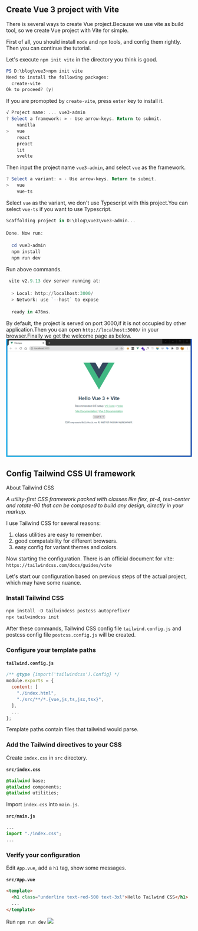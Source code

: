 ## Create Vue 3 project with Vite
There is several ways to create Vue project.Because we use vite as build tool, so we create Vue project with Vite for simple.

First of all, you should install `node` and `npm` tools, and config them rightly. Then you can continue the tutorial.

Let's execute `npm init vite` in the directory you think is good.
```powershell
PS D:\blog\vue3>npm init vite
Need to install the following packages:
  create-vite
Ok to proceed? (y)
```
If you are promopted by `create-vite`, press `enter` key to install it.

```powershell
√ Project name: ... vue3-admin
? Select a framework: » - Use arrow-keys. Return to submit.
    vanilla
>   vue
    react
    preact
    lit
    svelte
```
Then input the project name `vue3-admin`, and select `vue` as the framework.

```powershell
? Select a variant: » - Use arrow-keys. Return to submit.
>   vue
    vue-ts
```
Select `vue` as the variant, we don't use Typescript with this project.You can select `vue-ts` if you want to use Typescript.

```powershell
Scaffolding project in D:\blog\vue3\vue3-admin...

Done. Now run:

  cd vue3-admin
  npm install
  npm run dev
```
Run above commands. 
```powershell
 vite v2.9.13 dev server running at:

  > Local: http://localhost:3000/
  > Network: use `--host` to expose

  ready in 476ms.
```
By default, the project is served on port 3000,if it is not occupied by other application.Then you can open `http://localhost:3000/` in your browser.Finally we get the welcome page as below.
![](startup-page.png)

## Config Tailwind CSS UI framework
About Tailwind CSS

*A utility-first CSS framework packed with classes like flex, pt-4, text-center and rotate-90 that can be composed to build any design, directly in your markup.*

I use Tailwind CSS for several reasons:

1. class utilities are easy to remember.
2. good compatability for different browsers.
3. easy config for variant themes and colors.

Now starting the configuration. There is an official document for vite: `https://tailwindcss.com/docs/guides/vite`

Let's start our configuration based on previous steps of the actual project, which may have some nuance.

### Install Tailwind CSS
```powershell
npm install -D tailwindcss postcss autoprefixer
npx tailwindcss init
```
After these commands, Tailwind CSS config file `tailwind.config.js` and postcss config file `postcss.config.js` will be created.
### Configure your template paths
**`tailwind.config.js`**
```js
/** @type {import('tailwindcss').Config} */
module.exports = {
  content: [
    "./index.html",
    "./src/**/*.{vue,js,ts,jsx,tsx}",
  ],
  ...
};
```
Template paths contain files that tailwind would parse.
### Add the Tailwind directives to your CSS
Create `index.css` in `src` directory.

**`src/index.css`**
```css
@tailwind base;
@tailwind components;
@tailwind utilities;
```

Import `index.css` into `main.js`.

**`src/main.js`**
```js
...
import "./index.css";
...
```
### Verify your configuration
Edit `App.vue`, add a `h1` tag, show some messages.

**`src/App.vue`**
```html
<template>
  <h1 class="underline text-red-500 text-3xl">Hello Tailwind CSS</h1>
  ...
</template>
```
Run `npm run dev`
![](tailwind-init-page.png)
